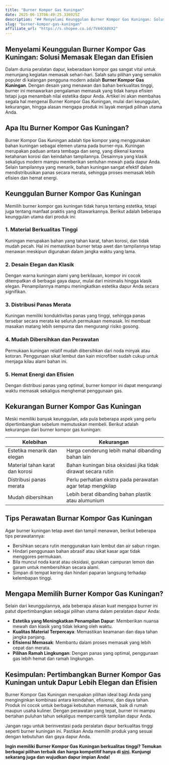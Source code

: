```yaml
---
title: "Burner Kompor Gas Kuningan"
date: 2025-06-13T06:49:25.336925Z
description: "## Menyelami Keunggulan Burner Kompor Gas Kuningan: Solusi Memasak Elegan dan Efisien..."
slug: "burner-kompor-gas-kuningan"
affiliate_url: "https://s.shopee.co.id/7V44C68VX2"
---
```

## Menyelami Keunggulan Burner Kompor Gas Kuningan: Solusi Memasak Elegan dan Efisien

Dalam dunia peralatan dapur, keberadaan kompor gas sangat vital untuk menunjang kegiatan memasak sehari-hari. Salah satu pilihan yang semakin populer di kalangan pengguna modern adalah **Burner Kompor Gas Kuningan**. Dengan desain yang menawan dan bahan berkualitas tinggi, burner ini menawarkan pengalaman memasak yang tidak hanya efisien tetapi juga menambah nilai estetika dapur Anda. Artikel ini akan membahas segala hal mengenai Burner Kompor Gas Kuningan, mulai dari keunggulan, kekurangan, hingga alasan mengapa produk ini layak menjadi pilihan utama Anda.

## Apa Itu Burner Kompor Gas Kuningan?

Burner Kompor Gas Kuningan adalah tipe kompor yang menggunakan bahan kuningan sebagai elemen utama pada burner-nya. Kuningan merupakan paduan antara tembaga dan seng, yang dikenal karena ketahanan korosi dan keindahan tampilannya. Desainnya yang klasik sekaligus modern mampu memberikan sentuhan mewah pada dapur Anda. Selain tampilannya yang menarik, bahan kuningan sangat efektif dalam mendistribusikan panas secara merata, sehingga proses memasak lebih efisien dan hemat energi.

## Keunggulan Burner Kompor Gas Kuningan

Memilih burner kompor gas kuningan tidak hanya tentang estetika, tetapi juga tentang manfaat praktis yang ditawarkannya. Berikut adalah beberapa keunggulan utama dari produk ini:

### 1. Material Berkualitas Tinggi
Kuningan merupakan bahan yang tahan karat, tahan korosi, dan tidak mudah pecah. Hal ini memastikan burner tetap awet dan tampilannya tetap menawan meskipun digunakan dalam jangka waktu yang lama.

### 2. Desain Elegan dan Klasik
Dengan warna kuningan alami yang berkilauan, kompor ini cocok ditempatkan di berbagai gaya dapur, mulai dari minimalis hingga klasik elegan. Penampilannya mampu meningkatkan estetika dapur Anda secara signifikan.

### 3. Distribusi Panas Merata
Kuningan memiliki konduktivitas panas yang tinggi, sehingga panas tersebar secara merata ke seluruh permukaan memasak. Ini membuat masakan matang lebih sempurna dan mengurangi risiko gosong.

### 4. Mudah Dibersihkan dan Perawatan
Permukaan kuningan relatif mudah dibersihkan dari noda minyak atau kotoran. Penggunaan sikat lembut dan kain microfiber sudah cukup untuk menjaga kilau alami bahan ini.

### 5. Hemat Energi dan Efisien
Dengan distribusi panas yang optimal, burner kompor ini dapat mengurangi waktu memasak sekaligus menghemat penggunaan gas.

## Kekurangan Burner Kompor Gas Kuningan

Meski memiliki banyak keunggulan, ada pula beberapa aspek yang perlu dipertimbangkan sebelum memutuskan membeli. Berikut adalah kekurangan dari burner kompor gas kuningan:

| Kelebihan                         | Kekurangan                          |
|----------------------------------|-------------------------------------|
| Estetika menarik dan elegan    | Harga cenderung lebih mahal dibanding bahan lain |
| Material tahan karat dan korosi | Bahan kuningan bisa oksidasi jika tidak dirawat secara rutin |
| Distribusi panas merata         | Perlu perhatian ekstra pada perawatan agar tetap mengkilap |
| Mudah dibersihkan             | Lebih berat dibanding bahan plastik atau alumunium |

## Tips Perawatan Burnar Kompor Gas Kuningan

Agar burner kuningan tetap awet dan tampil menawan, berikut beberapa tips perawatannya:

- Bersihkan secara rutin menggunakan kain lembut dan air sabun ringan.
- Hindari penggunaan bahan abrasif atau sikat kasar agar tidak menggores permukaan.
- Bila muncul noda karat atau oksidasi, gunakan campuran lemon dan garam untuk membersihkan secara alami.
- Simpan di tempat kering dan hindari paparan langsung terhadap kelembapan tinggi.

## Mengapa Memilih Burner Kompor Gas Kuningan?

Selain dari keunggulannya, ada beberapa alasan kuat mengapa burner ini patut dipertimbangkan sebagai pilihan utama dalam peralatan dapur Anda:

- **Estetika yang Meningkatkan Penampilan Dapur**: Memberikan nuansa mewah dan klasik yang tidak lekang oleh waktu.
- **Kualitas Material Terpercaya**: Memastikan keamanan dan daya tahan jangka panjang.
- **Efisiensi Memasak**: Membantu dalam proses memasak yang lebih cepat dan merata.
- **Pilihan Ramah Lingkungan**: Dengan panas yang optimal, penggunaan gas lebih hemat dan ramah lingkungan.

## Kesimpulan: Pertimbangkan Burner Kompor Gas Kuningan untuk Dapur Lebih Elegan dan Efisien

Burner Kompor Gas Kuningan merupakan pilihan ideal bagi Anda yang menginginkan kombinasi antara keindahan, efisiensi, dan daya tahan. Produk ini cocok untuk berbagai kebutuhan memasak, baik di rumah maupun usaha kuliner. Dengan perawatan yang tepat, burner ini mampu bertahan puluhan tahun sekaligus mempercantik tampilan dapur Anda.

Jangan ragu untuk berinvestasi pada peralatan dapur berkualitas tinggi seperti burner kuningan ini. Pastikan Anda memilih produk yang sesuai dengan kebutuhan dan gaya dapur Anda.

**Ingin memiliki Burner Kompor Gas Kuningan berkualitas tinggi? Temukan berbagai pilihan terbaik dan harga kompetitif hanya di [sini](https://s.shopee.co.id/7V44C68VX2). Kunjungi sekarang juga dan wujudkan dapur impian Anda!**